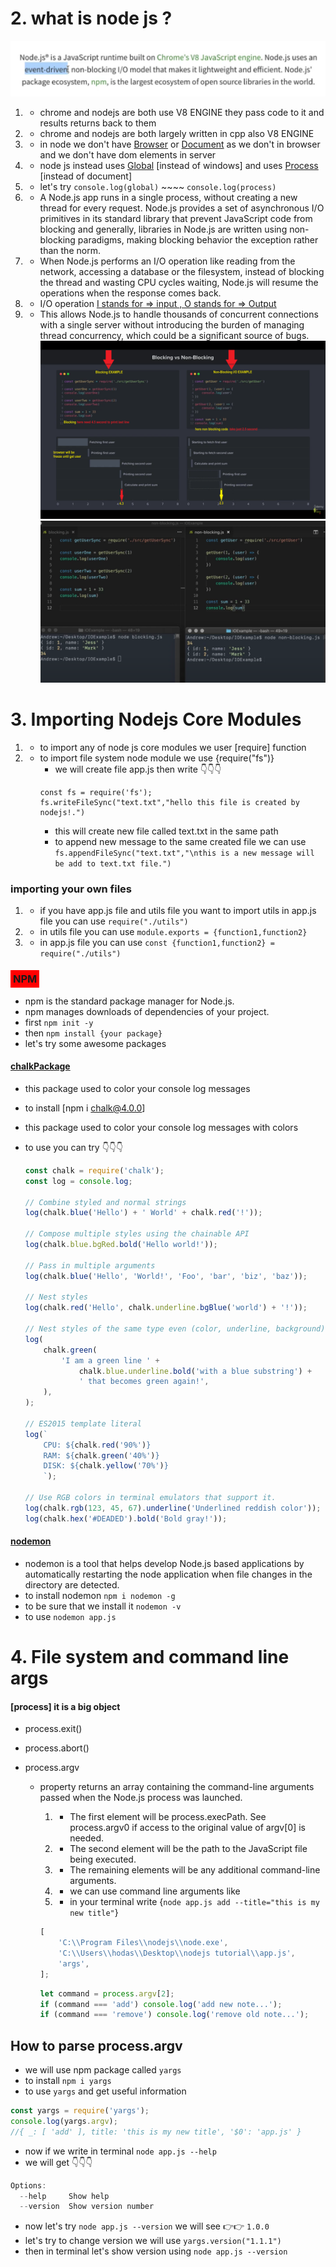 # 2. what is node js ?

![what is node js ?](images/nodejs.png)

1.  -   chrome and nodejs are both use V8 ENGINE they pass code to it and results returns back to them
2.  -   chrome and nodejs are both largely written in cpp also V8 ENGINE

3.  -   in node we don't have [Browser](Browser) or [Document](Document) as we don't in browser and we don't have dom elements in server

4.  -   node js instead uses [Global](Global) [instead of windows] and uses [Process](Process) [instead of document]

5.  -   let's try `console.log(global)` ~~~~ `console.log(process)`
6.  -   A Node.js app runs in a single process, without creating a new thread for every request. Node.js provides a set of asynchronous I/O primitives in its standard library that prevent JavaScript code from blocking and generally, libraries in Node.js are written using non-blocking paradigms, making blocking behavior the exception rather than the norm.
7.  -   When Node.js performs an I/O operation like reading from the network, accessing a database or the filesystem, instead of blocking the thread and wasting CPU cycles waiting, Node.js will resume the operations when the response comes back.
8.  -   I/O operation [I stands for => input , O stands for => Output](I/O)
9.  -   This allows Node.js to handle thousands of concurrent connections with a single server without introducing the burden of managing thread concurrency, which could be a significant source of bugs.
        ![Blocking vs Unblocking I/O](images/blockingVSunblocking.png)
        ![let's see result when running code](images/blockingVSunblocking-2.png)

# 3. Importing Nodejs Core Modules

1.  -   to import any of node js core modules we user [require] function
2.  -   to import file system node module we use {require("fs")}
        -   we will create file app.js then write 👇👇👇
        ```
        const fs = require('fs');
        fs.writeFileSync("text.txt","hello this file is created by nodejs!.")
        ```
        -   this will create new file called text.txt in the same path
        -   to append new message to the same created file we can use
            `fs.appendFileSync("text.txt","\nthis is a new message will be add to text.txt file.")`

### importing your own files

1.  -   if you have app.js file and utils file you want to import utils in app.js file you can use `require("./utils")`
2.  -   in utils file you can use `module.exports = {function1,function2}`
3.  -   in app.js file you can use `const {function1,function2} = require("./utils")`

### <span style="background-color:#f00; padding:4px">NPM</span>

-   npm is the standard package manager for Node.js.
-   npm manages downloads of dependencies of your project.
-   first `npm init -y`
-   then `npm install {your package}`
-   let's try some awesome packages

#### [chalkPackage](https://www.npmjs.com/package/chalk)

-   this package used to color your console log messages
-   to install [npm i chalk@4.0.0]
-   this package used to color your console log messages with colors
-   to use you can try 👇👇👇

    ```js
    const chalk = require('chalk');
    const log = console.log;

    // Combine styled and normal strings
    log(chalk.blue('Hello') + ' World' + chalk.red('!'));

    // Compose multiple styles using the chainable API
    log(chalk.blue.bgRed.bold('Hello world!'));

    // Pass in multiple arguments
    log(chalk.blue('Hello', 'World!', 'Foo', 'bar', 'biz', 'baz'));

    // Nest styles
    log(chalk.red('Hello', chalk.underline.bgBlue('world') + '!'));

    // Nest styles of the same type even (color, underline, background)
    log(
    	chalk.green(
    		'I am a green line ' +
    			chalk.blue.underline.bold('with a blue substring') +
    			' that becomes green again!',
    	),
    );

    // ES2015 template literal
    log(`
        CPU: ${chalk.red('90%')}
        RAM: ${chalk.green('40%')}
        DISK: ${chalk.yellow('70%')}
        `);

    // Use RGB colors in terminal emulators that support it.
    log(chalk.rgb(123, 45, 67).underline('Underlined reddish color'));
    log(chalk.hex('#DEADED').bold('Bold gray!'));
    ```

#### [nodemon](https://www.npmjs.com/package/nodemon)

-   nodemon is a tool that helps develop Node.js based applications by automatically restarting the node application when file changes in the directory are detected.
-   to install nodemon `npm i nodemon -g`
-   to be sure that we install it `nodemon -v`
-   to use `nodemon app.js`

# 4. File system and command line args

#### [process] it is a big object

-   process.exit()
-   process.abort()
-   process.argv

    -   property returns an array containing the command-line arguments passed when the Node.js process was launched.

        1.  -   The first element will be process.execPath. See process.argv0 if access to the original value of argv[0] is needed.
        2.  -   The second element will be the path to the JavaScript file being executed.
        3.  -   The remaining elements will be any additional command-line arguments.
        4.  -   we can use command line arguments like

        5.  -   in your terminal write {`node app.js add --title="this is my new title"`}

        ```js
        [
        	'C:\\Program Files\\nodejs\\node.exe',
        	'C:\\Users\\hodas\\Desktop\\nodejs tutorial\\app.js',
        	'args',
        ];
        ```

        ```js
        let command = process.argv[2];
        if (command === 'add') console.log('add new note...');
        if (command === 'remove') console.log('remove old note...');
        ```

## How to parse process.argv

-   we will use npm package called `yargs`
-   to install `npm i yargs`
-   to use `yargs` and get useful information

```js
const yargs = require('yargs');
console.log(yargs.argv);
//{ _: [ 'add' ], title: 'this is my new title', '$0': 'app.js' }
```

-   now if we write in terminal `node app.js --help`
-   we will get 👇👇👇

```js
Options:
  --help     Show help                                                 [boolean]
  --version  Show version number                                       [boolean]

```

-   now let's try `node app.js --version` we will see 👉👉 `1.0.0`
-   let's try to change version we will use `yargs.version("1.1.1")`
-   then in terminal let's show version using `node app.js --version`
